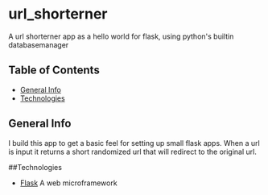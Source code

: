 # url_shorterner
A url shorterner app as a hello world for flask, using python's builtin databasemanager

## Table of Contents
* [General Info](#General-Info)
* [Technologies](#Technologies)

## General Info
I build this app to get a basic feel for setting up small flask apps. When a url is input it returns a short randomized url that will redirect to the original url. 

##Technologies
* [Flask](https://flask.palletsprojects.com/en/2.0.x/) A web microframework
